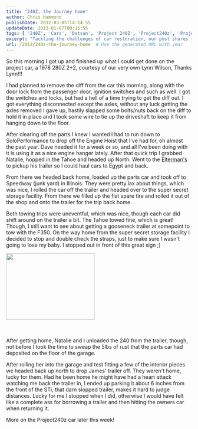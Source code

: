 ```yaml
---
title: "240Z, the Journey home"
author: Chris Hammond
publishDate: 2012-03-05T14:14:55
updateDate: 2013-01-07T00:15:55
tags: [ '240Z', 'Cars', 'Datsun', 'Project 240Z', 'Project240z', 'Project240Zcom' ]
excerpt: "Tackling the challenges of car restoration, our post shares the journey of breathing new life into a 1978 280Z 2+2 project car."
url: /2012/240z-the-journey-home  # Use the generated URL with year
---
```

<P>So this morning I got up and finished up what I could get done on the project car, a 1978 280Z 2+2, courtesy of our very own Lynn Wilson, Thanks Lynn!!!</P> <P>I had planned to remove the diff from the car this morning, along with the door lock from the passenger door, ignition switches and such as well. I got the switches and locks, but had a hell of a time trying to get the diff out. I got everything disconnected except the axles, without any luck getting the axles removed I gave up, hastily slapped some bolts/nuts back on the diff to hold it in place and I took some wire to tie up the driveshaft to keep it from hanging down to the floor.</P> <P>After clearing off the parts I knew I wanted I had to run&nbsp;down to SoloPerformance to drop off the Engine Hoist that I've had for, oh almost the past year. Dave needed it for a week or so, and all I've been doing with it is using it as a nice engine hanger lately. After that quick trip I grabbed Natalie, hopped in the Tahoe and headed up North. Went to the <A href="https://www.shimmysideways.com" target=_blank>Elterman's</A> to pickup his trailer so I could haul cars to Egypt and back.</P> <P>From there we headed back home, loaded up the parts car and took off to Speedway (junk yard) in Illinois. They were pretty lax about things, which was nice, I rolled the car off the trailer and headed over to the super secret storage facility. From there we filled up the flat spare tire and rolled it out of the shop and onto the trailer for the trip back home.</P> <P>Both towing trips were uneventful, which was nice, though each car did shift around on the trailer a bit. The Tahoe towed fine, which is great! Though, I still want to see about getting a gooseneck trailer at somepoint to tow with the F350. On the way home from the super secret storage facility I decided to stop and double check the straps, just to make sure&nbsp;I wasn't going to lose my baby. I stopped out in front of this great sign ;)</P> <P><A href="https://www.flickr.com/photos/chammond/418362758/" target=_blank><IMG height=180 alt="" src="https://farm1.static.flickr.com/163/418362758_05c140ca13_m.jpg" width=240 border=0></A>&nbsp;</P> <P>&nbsp;</P> <P>After getting home, Natalie and I unloaded the 240 from the trailer, though, not before I took the time to sweap the 5lbs of rust that the parts car had deposited on the floor of the garage.</P> <P>After rolling her into the garage and test fitting a few of the interior pieces we headed back up north to drop James' trailer off. They weren't home, lucky for them. Had he been home he might have had a heart attack watching me back the trailer in, I ended up parking it about 6 inches from the front of the STi, that darn slopped trailer, makes it hard to judge distances. Lucky for me&nbsp;I stopped when I did, otherwise I would have felt like a complete ass for borrowing a trailer and then hitting the owners car when returning it.</P> <P>More on the Project240z car later this week!</P>

